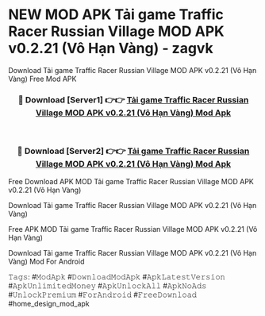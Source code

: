# NEW MOD APK Tải game Traffic Racer Russian Village MOD APK v0.2.21 (Vô Hạn Vàng) - zagvk
Download Tải game Traffic Racer Russian Village MOD APK v0.2.21 (Vô Hạn Vàng) Free Mod APK

<div align="center">
<h3>🔴 Download [Server1] 👉👉 <a href="https://apk-comot.site?title=Tải_game_Traffic_Racer_Russian_Village_MOD_APK_v0.2.21_(Vô_Hạn_Vàng)">Tải game Traffic Racer Russian Village MOD APK v0.2.21 (Vô Hạn Vàng) Mod Apk</a></h3><br>

<h3>🔴 Download [Server2] 👉👉 <a href="https://apk-comot.site?title=Tải_game_Traffic_Racer_Russian_Village_MOD_APK_v0.2.21_(Vô_Hạn_Vàng)">Tải game Traffic Racer Russian Village MOD APK v0.2.21 (Vô Hạn Vàng) Mod Apk</a></h3>
</div>


Free Download APK MOD Tải game Traffic Racer Russian Village MOD APK v0.2.21 (Vô Hạn Vàng)

Download Tải game Traffic Racer Russian Village MOD APK v0.2.21 (Vô Hạn Vàng) 

Free APK MOD Tải game Traffic Racer Russian Village MOD APK v0.2.21 (Vô Hạn Vàng) 

Download Tải game Traffic Racer Russian Village MOD APK v0.2.21 (Vô Hạn Vàng) Mod For Android

𝚃𝚊𝚐𝚜: #𝙼𝚘𝚍𝙰𝚙𝚔 #𝙳𝚘𝚠𝚗𝚕𝚘𝚊𝚍𝙼𝚘𝚍𝙰𝚙𝚔 #𝙰𝚙𝚔𝙻𝚊𝚝𝚎𝚜𝚝𝚅𝚎𝚛𝚜𝚒𝚘𝚗 #𝙰𝚙𝚔𝚄𝚗𝚕𝚒𝚖𝚒𝚝𝚎𝚍𝙼𝚘𝚗𝚎𝚢 #𝙰𝚙𝚔𝚄𝚗𝚕𝚘𝚌𝚔𝙰𝚕𝚕 #𝙰𝚙𝚔𝙽𝚘𝙰𝚍𝚜 #𝚄𝚗𝚕𝚘𝚌𝚔𝙿𝚛𝚎𝚖𝚒𝚞𝚖 #𝙵𝚘𝚛𝙰𝚗𝚍𝚛𝚘𝚒𝚍 #𝙵𝚛𝚎𝚎𝙳𝚘𝚠𝚗𝚕𝚘𝚊𝚍 #home_design_mod_apk